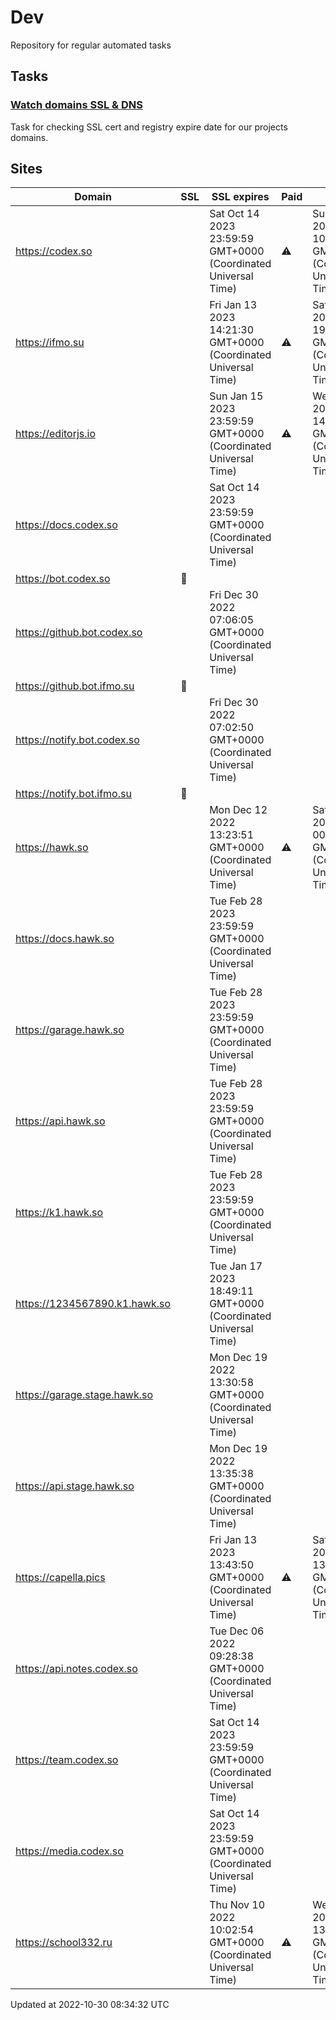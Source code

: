 # Dev

Repository for regular automated tasks

## Tasks

### [Watch domains SSL & DNS](.github/workflows/watch-domains-ssl-dns.yml)

Task for checking SSL cert and registry expire date for our projects domains.

## Sites

| Domain | SSL | SSL expires | Paid | Paid till |
| - | - | - | - | - |
| https://codex.so |  | Sat Oct 14 2023 23:59:59 GMT+0000 (Coordinated Universal Time) | ⚠️ | Sun Dec 18 2022 10:47:03 GMT+0000 (Coordinated Universal Time) |
| https://ifmo.su |  | Fri Jan 13 2023 14:21:30 GMT+0000 (Coordinated Universal Time) | ⚠️ | Sat Mar 25 2023 19:00:16 GMT+0000 (Coordinated Universal Time) |
| https://editorjs.io |  | Sun Jan 15 2023 23:59:59 GMT+0000 (Coordinated Universal Time) | ⚠️ | Wed Oct 04 2023 14:59:28 GMT+0000 (Coordinated Universal Time) |
| https://docs.codex.so |  | Sat Oct 14 2023 23:59:59 GMT+0000 (Coordinated Universal Time) |  |  |
| https://bot.codex.so | 🧨 |  |  |  |
| https://github.bot.codex.so |  | Fri Dec 30 2022 07:06:05 GMT+0000 (Coordinated Universal Time) |  |  |
| https://github.bot.ifmo.su | 🧨 |  |  |  |
| https://notify.bot.codex.so |  | Fri Dec 30 2022 07:02:50 GMT+0000 (Coordinated Universal Time) |  |  |
| https://notify.bot.ifmo.su | 🧨 |  |  |  |
| https://hawk.so |  | Mon Dec 12 2022 13:23:51 GMT+0000 (Coordinated Universal Time) | ⚠️ | Sat Jun 17 2023 00:00:00 GMT+0000 (Coordinated Universal Time) |
| https://docs.hawk.so |  | Tue Feb 28 2023 23:59:59 GMT+0000 (Coordinated Universal Time) |  |  |
| https://garage.hawk.so |  | Tue Feb 28 2023 23:59:59 GMT+0000 (Coordinated Universal Time) |  |  |
| https://api.hawk.so |  | Tue Feb 28 2023 23:59:59 GMT+0000 (Coordinated Universal Time) |  |  |
| https://k1.hawk.so |  | Tue Feb 28 2023 23:59:59 GMT+0000 (Coordinated Universal Time) |  |  |
| https://1234567890.k1.hawk.so |  | Tue Jan 17 2023 18:49:11 GMT+0000 (Coordinated Universal Time) |  |  |
| https://garage.stage.hawk.so |  | Mon Dec 19 2022 13:30:58 GMT+0000 (Coordinated Universal Time) |  |  |
| https://api.stage.hawk.so |  | Mon Dec 19 2022 13:35:38 GMT+0000 (Coordinated Universal Time) |  |  |
| https://capella.pics |  | Fri Jan 13 2023 13:43:50 GMT+0000 (Coordinated Universal Time) | ⚠️ | Sat Nov 26 2022 13:30:27 GMT+0000 (Coordinated Universal Time) |
| https://api.notes.codex.so |  | Tue Dec 06 2022 09:28:38 GMT+0000 (Coordinated Universal Time) |  |  |
| https://team.codex.so |  | Sat Oct 14 2023 23:59:59 GMT+0000 (Coordinated Universal Time) |  |  |
| https://media.codex.so |  | Sat Oct 14 2023 23:59:59 GMT+0000 (Coordinated Universal Time) |  |  |
| https://school332.ru |  | Thu Nov 10 2022 10:02:54 GMT+0000 (Coordinated Universal Time) | ⚠️ | Wed Mar 01 2023 13:13:57 GMT+0000 (Coordinated Universal Time) |

Updated at 2022-10-30 08:34:32 UTC
